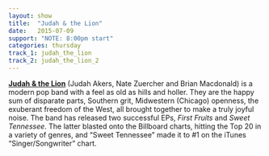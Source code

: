 ```yaml
---
layout: show
title:  "Judah & the Lion"
date:   2015-07-09
support: "NOTE: 8:00pm start"
categories: thursday
track_1: judah_the_lion
track_2: judah_the_lion_2
---
```


**[Judah & the Lion](http://judahandthelion.com "Judah & the Lion")** (Judah Akers, Nate Zuercher and Brian Macdonald) is a modern pop band with a feel as old as hills and holler. They are the happy sum of disparate parts, Southern grit, Midwestern (Chicago) openness, the exuberant freedom of the West, all brought together to make a truly joyful noise. The band has released two successful EPs, *First Fruits* and *Sweet Tennessee*. The latter blasted onto the Billboard charts, hitting the Top 20 in a variety of genres, and “Sweet Tennessee” made it to #1 on the iTunes “Singer/Songwriter” chart.